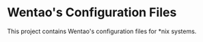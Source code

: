 Wentao's Configuration Files
============================

This project contains Wentao's configuration files for \*nix systems.
